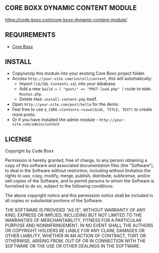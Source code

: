 ## CORE BOXX DYNAMIC CONTENT MODULE
https://code-boxx.com/core-boxx-dynamic-content-module/

## REQUIREMENTS
* [Core Boxx](https://github.com/code-boxx/Core-Boxx/tree/main/core)

## INSTALL
* Copy/unzip this module into your existing Core Boxx project folder.
* Access `http://your-site.com/install/content`, this will automatically:
  - Import `lib/SQL-Contents.sql` into your database.
  - Add a new `$wild = [ "post/" => "POST-load.php" ]` route to `HOOK-Routes.php`.
  - Delete `PAGE-install-content.php` itself.
* Open `http://your-site.com/post/hello` for the demo.
* Feel free to use `$_CORE->Contents->save(SLUG, TITLE, TEXT)` to create more posts.
* Or if you have installed the admin module - `http://your-site.com/admin/content`

## LICENSE
Copyright by Code Boxx

Permission is hereby granted, free of charge, to any person obtaining a copy
of this software and associated documentation files (the "Software"), to deal
in the Software without restriction, including without limitation the rights
to use, copy, modify, merge, publish, distribute, sublicense, and/or sell
copies of the Software, and to permit persons to whom the Software is
furnished to do so, subject to the following conditions:

The above copyright notice and this permission notice shall be included in all
copies or substantial portions of the Software.

THE SOFTWARE IS PROVIDED "AS IS", WITHOUT WARRANTY OF ANY KIND, EXPRESS OR
IMPLIED, INCLUDING BUT NOT LIMITED TO THE WARRANTIES OF MERCHANTABILITY,
FITNESS FOR A PARTICULAR PURPOSE AND NONINFRINGEMENT. IN NO EVENT SHALL THE
AUTHORS OR COPYRIGHT HOLDERS BE LIABLE FOR ANY CLAIM, DAMAGES OR OTHER
LIABILITY, WHETHER IN AN ACTION OF CONTRACT, TORT OR OTHERWISE, ARISING FROM,
OUT OF OR IN CONNECTION WITH THE SOFTWARE OR THE USE OR OTHER DEALINGS IN THE
SOFTWARE.